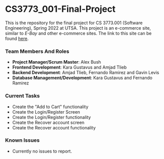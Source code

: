 # CS3773_001-Final-Project
This is the repository for the final project for CS 3773.001 (Software Engineering), Spring 2022 at UTSA. This project is an e-commerce site, similar to *E-Bay* and other e-commerce sites. The link to this site can be found [here](http://3.142.242.98/).

### Team Members And Roles ###
- **Project Manager/Scrum Master**: Alex Bush
- **Frontend Development**: Kara Gustavus and Amjad Tlieb
- **Backend Development**: Amjad Tlieb, Fernando Ramirez and Gavin Levis
- **Database Management/Development**: Kara Gustavus and Fernando Ramirez

### Current Tasks ###
- Create the "Add to Cart" functionality
- Create the Login/Register Screen
- Create the Login/Register functionality
- Create the Recover account screen
- Create the Recover account functionality

### Known Issues ###
- Currently no issues to report.
